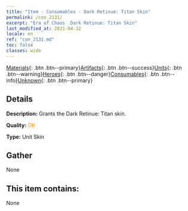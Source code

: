 ```yaml
---
title: "Item - Consumables - Dark Retinue: Titan Skin"
permalink: /con_2131/
excerpt: "Era of Chaos  Dark Retinue: Titan Skin"
last_modified_at: 2021-04-12
locale: en
ref: "con_2131.md"
toc: false
classes: wide
---
```

 [Materials](/){: .btn .btn--primary}[Artifacts](/Artifacts/){: .btn .btn--success}[Units](/Units/){: .btn .btn--warning}[Heroes](/Heroes/){: .btn .btn--danger}[Consumables](/Consumables/){: .btn .btn--info}[Unknown](/Unknown/){: .btn .btn--primary}

## Details
 **Description:** Grants the Dark Retinue: Titan skin.

 **Quality:** <span style="color: #FF8C00">OK</span>

 **Type:** Unit Skin

## Gather

  None

## This item contains:

  None


